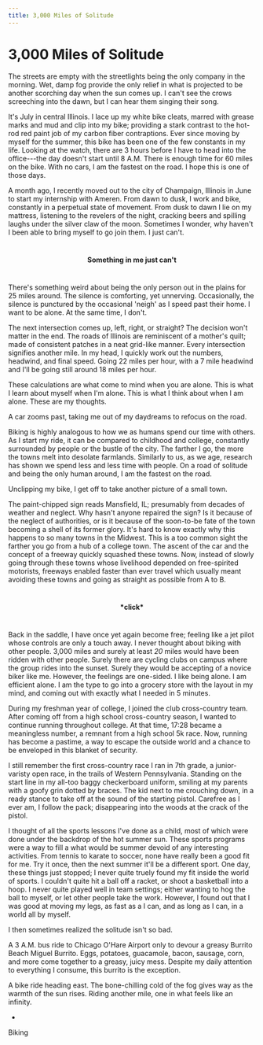 ```yaml
---
title: 3,000 Miles of Solitude 
---
```

# 3,000 Miles of Solitude

The streets are empty with the streetlights being the only company in the morning. Wet, damp fog provide the only relief in what is projected to be another scorching day when the sun comes up. I can't see the crows screeching into the dawn, but I can hear them singing their song.  

It's July in central Illinois. I lace up my white bike cleats, marred with grease marks and mud and clip into my bike; providing a stark contrast to the hot-rod red paint job of my carbon fiber contraptions. Ever since moving by myself for the summer, this bike has been one of the few constants in my life. Looking at the watch, there are 3 hours before I have to head into the office---the day doesn't start until 8 A.M. There is enough time for 60 miles on the bike. With no cars, I am the fastest on the road. I hope this is one of those days. 

A month ago, I recently moved out to the city of Champaign, Illinois in June to start my internship with Ameren. From dawn to dusk, I work and bike, constantly in a perpetual state of movement. From dusk to dawn I lie on my mattress, listening to the revelers of the night, cracking beers and spilling laughs under the silver claw of the moon. Sometimes I wonder, why haven't I been able to bring myself to go join them. I just can't. 


**<p style="text-align: center; padding: 25px;">Something in me just can't</p>**


There's something weird about being the only person out in the plains for 25 miles around. The silence is comforting, yet unnerving. Occasionally, the silence is punctured by the occasional 'neigh' as I speed past their home. I want to be alone. At the same time, I don't. 

The next intersection comes up, left, right, or straight? The decision won't matter in the end. The roads of Illinois are reminiscent of a mother's quilt; made of consistent patches in a neat grid-like manner. Every intersection signifies another mile. In my head, I quickly work out the numbers, headwind, and final speed. Going 22 miles per hour, with a 7 mile headwind and I'll be going still around 18 miles per hour. 

These calculations are what come to mind when you are alone. This is what I learn about myself when I'm alone. This is what I think about when I am alone. These are my thoughts. 

A car zooms past, taking me out of my daydreams to refocus on the road.

Biking is highly analogous to how we as humans spend our time with others. As I start my ride, it can be compared to childhood and college, constantly surrounded by people or the bustle of the city. The farther I go, the more the towns melt into desolate farmlands. Similarly to us, as we age, research has shown we spend less and less time with people. On a road of solitude and being the only human around, I am the fastest on the road. 

Unclipping my bike, I get off to take another picture of a small town. 

The paint-chipped sign reads Mansfield, IL; presumably from decades of weather and neglect. Why hasn't anyone repaired the sign? Is it because of the neglect of authorities, or is it because of the soon-to-be fate of the town becoming a shell of its former glory. It's hard to know exactly why this happens to so many towns in the Midwest. This is a too common sight the farther you go from a hub of a college town. The ascent of the car and the concept of a freeway quickly squashed these towns. Now, instead of slowly going through these towns whose livelihood depended on free-spirited motorists, freeways enabled faster than ever travel which usually meant avoiding these towns and going as straight as possible from A to B.

**<p style="text-align: center; padding: 25px;">\*click\*</p>**

Back in the saddle, I have once yet again become free; feeling like a jet pilot whose controls are only a touch away. I never thought about biking with other people. 3,000 miles and surely at least *20* miles would have been ridden with other people. Surely there are cycling clubs on campus where the group rides into the sunset. Surely they would be accepting of a novice biker like me. However, the feelings are one-sided. I like being alone. I am efficient alone. I am the type to go into a grocery store with the layout in my mind, and coming out with exactly what I needed in 5 minutes. 

During my freshman year of college, I joined the club cross-country team. After coming off from a high school cross-country season, I wanted to continue running throughout college. At that time, 17:28 became a meaningless number, a remnant from a high school 5k race. Now, running has become a pastime, a way to escape the outside world and a chance to be enveloped in this blanket of security. 

I still remember the first cross-country race I ran in 7th grade, a junior-varisty open race, in the trails of Western Pennsylvania. Standing on the start line in my all-too baggy checkerboard uniform, smiling at my parents with a goofy grin dotted by braces. The kid next to me crouching down, in a ready stance to take off at the sound of the starting pistol. Carefree as I ever am, I follow the pack; disappearing into the woods at the crack of the pistol. 

I thought of all the sports lessons I've done as a child, most of which were done under the backdrop of the hot summer sun. These sports programs were a way to fill a what would be summer devoid of any interesting activities. From tennis to karate to soccer, none have really been a good fit for me. Try it once, then the next summer it'll be a different sport. One day, these things just stopped; I never quite truely found my fit inside the world of sports. I couldn't quite hit a ball off a racket, or shoot a basketball into a hoop. I never quite played well in team settings; either wanting to hog the ball to myself, or let other people take the work. However, I found out that I was good at moving my legs, as fast as a I can, and as long as I can, in a world all by myself. 

I then sometimes realized the solitude isn't so bad. 

A 3 A.M. bus ride to Chicago O'Hare Airport only to devour a greasy Burrito Beach Miguel Burrito. Eggs, potatoes, guacamole, bacon, sausage, corn, and more come together to a greasy, juicy mess. Despite my daily attention to everything I consume, this burrito is the exception. 

A bike ride heading east. The bone-chilling cold of the fog gives way as the warmth of the sun rises. Riding another mile, one in what feels like an infinity. 

*

Biking 
